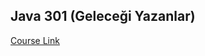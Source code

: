 ## Java 301 (Geleceği Yazanlar)

[Course Link](https://gelecegiyazanlar.turkcell.com.tr/konu/egitim/java-301/koleksiyonlar-collections)